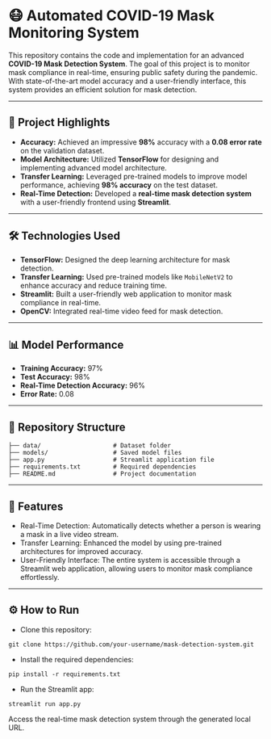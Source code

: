 # 😷 Automated COVID-19 Mask Monitoring System

This repository contains the code and implementation for an advanced **COVID-19 Mask Detection System**. The goal of this project is to monitor mask compliance in real-time, ensuring public safety during the pandemic. With state-of-the-art model accuracy and a user-friendly interface, this system provides an efficient solution for mask detection.

---

## 🌟 Project Highlights
- **Accuracy:** Achieved an impressive **98%** accuracy with a **0.08 error rate** on the validation dataset.
- **Model Architecture:** Utilized **TensorFlow** for designing and implementing advanced model architecture.
- **Transfer Learning:** Leveraged pre-trained models to improve model performance, achieving **98% accuracy** on the test dataset.
- **Real-Time Detection:** Developed a **real-time mask detection system** with a user-friendly frontend using **Streamlit**.

---

## 🛠️ Technologies Used
- **TensorFlow:** Designed the deep learning architecture for mask detection.
- **Transfer Learning:** Used pre-trained models like `MobileNetV2` to enhance accuracy and reduce training time.
- **Streamlit:** Built a user-friendly web application to monitor mask compliance in real-time.
- **OpenCV:** Integrated real-time video feed for mask detection.
  
---

## 📊 Model Performance
- **Training Accuracy:** 97%
- **Test Accuracy:** 98%
- **Real-Time Detection Accuracy:** 96%
- **Error Rate:** 0.08

---

## 📂 Repository Structure
```plaintext
├── data/                    # Dataset folder
├── models/                  # Saved model files
├── app.py                   # Streamlit application file
├── requirements.txt         # Required dependencies
├── README.md                # Project documentation
```
---

## 🚀 Features
- Real-Time Detection: Automatically detects whether a person is wearing a mask in a live video stream.
- Transfer Learning: Enhanced the model by using pre-trained architectures for improved accuracy.
- User-Friendly Interface: The entire system is accessible through a Streamlit web application, allowing users to monitor mask compliance effortlessly.

---
## ⚙️ How to Run

- Clone this repository:
```
git clone https://github.com/your-username/mask-detection-system.git
```
- Install the required dependencies:
```
pip install -r requirements.txt
```
- Run the Streamlit app:
```
streamlit run app.py
```
Access the real-time mask detection system through the generated local URL.
